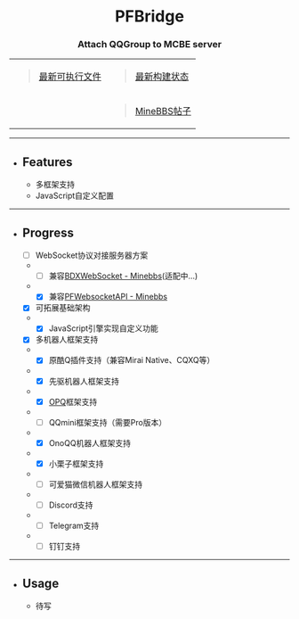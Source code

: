 
<div align="center">
    <h1>PFBridge</h1>
    <h3>Attach QQGroup to MCBE server</h3>
</div>
<div align="right">
    <table border="0">
        <tr>
            <td>
                <blockquote>
                    <a href="https://github.com/littlegao233/PFBridge/releases">最新可执行文件</a>
                </blockquote>
            <td>
                <blockquote>
                    <a href="https://dev.azure.com/gaoxinhong2004/PFBridge/_build?definitionId=2">最新构建状态</a>
                </blockquote>
            </td>
        </tr>
        <tr>
            <td>
            </td>
            <td align="right">
                <blockquote>
                    <a href="https://www.minebbs.com/resources/1975/">MineBBS帖子</a>
                </blockquote>
            </td>
        </tr>
    </table>
</div>
<hr>

- ## Features
   - 多框架支持
   - JavaScript自定义配置
---
- ## Progress
    - [ ] WebSocket协议对接服务器方案
    - - [ ] 兼容[BDXWebSocket - Minebbs](https://www.minebbs.com/threads/3537/)(适配中...)
    - - [x] 兼容[PFWebsocketAPI - Minebbs](https://www.minebbs.com/resources/1632/)
    - [x] 可拓展基础架构
    - - [x] JavaScript引擎实现自定义功能
    - [x] 多机器人框架支持
    - - [x] 原酷Q插件支持（兼容Mirai Native、CQXQ等）
    - - [x] 先驱机器人框架支持
    - - [x] [OPQ](https://github.com/OPQBOT/OPQ)框架支持
    - - [ ] QQmini框架支持（需要Pro版本）
    - - [X] OnoQQ机器人框架支持
    - - [X] 小栗子框架支持
    - - [ ] 可爱猫微信机器人框架支持
    - - [ ] Discord支持
    - - [ ] Telegram支持
    - - [ ] 钉钉支持
---
- ## Usage
   - 待写
